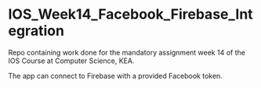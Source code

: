 # IOS_Week14_Facebook_Firebase_Integration
Repo containing work done for the mandatory assignment week 14 of the IOS Course at Computer Science, KEA.

The app can connect to Firebase with a provided Facebook token.
